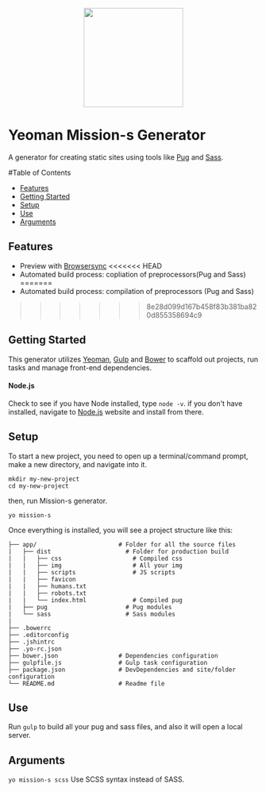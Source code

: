
<p align="center">
  <img src="http://missionjimmy.com/images/logo-v2.svg" height="200">
</p>

# Yeoman Mission-s Generator


A generator for creating static sites using tools like [Pug](http://jade-lang.com/) and [Sass](http://sass-lang.com/).

#Table of Contents

- [Features](#features)
- [Getting Started](#getting-started)
- [Setup](#setup)
- [Use](#use)
- [Arguments](#arguments)


## Features

- Preview with [Browsersync](https://www.browsersync.io/)
<<<<<<< HEAD
- Automated build process: copliation of preprocessors(Pug and Sass)
=======
- Automated build process: compilation of preprocessors (Pug and Sass)
>>>>>>> 8e28d099d167b458f83b381ba820d855358694c9


## Getting Started

This generator utilizes [Yeoman](http://yeoman.io/), [Gulp](http://gulpjs.com/) and [Bower](http://bower.io/) to scaffold out projects, run tasks and manage front-end dependencies.

#### Node.js

Check to see if you have Node installed, type `node -v`. if you don't have installed, navigate to [Node.js](https://nodejs.org/en/) website and install from there.


## Setup

To start a new project, you need to open up a terminal/command prompt, make a new directory, and navigate into it.

```
mkdir my-new-project
cd my-new-project
```

then, run Mission-s generator.

```
yo mission-s
```

Once everything is installed, you will see a project structure like this:

```
├── app/                       # Folder for all the source files
|   ├── dist                     # Folder for production build
|   |   ├── css                    # Compiled css
|   |   ├── img                    # All your img
|   |   ├── scripts                # JS scripts
|   |   ├── favicon
|   |   ├── humans.txt
|   |   ├── robots.txt
|   |   └── index.html             # Compiled pug
|   ├── pug                      # Pug modules
|   └── sass                     # Sass modules
|                   
├── .bowerrc
├── .editorconfig
├── .jshintrc
├── .yo-rc.json
├── bower.json                 # Dependencies configuration
├── gulpfile.js                # Gulp task configuration
├── package.json               # DevDependencies and site/folder configuration
└── README.md                  # Readme file
```


## Use

Run `gulp` to build all your pug and sass files, and also it will open a local server.

## Arguments

`yo mission-s scss` Use SCSS syntax instead of SASS.
